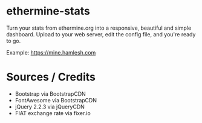 # ethermine-stats
Turn your stats from ethermine.org into a responsive, beautiful and simple dashboard.  Upload to your web server, edit the config file, and you're ready to go.

Example: https://mine.hamlesh.com






# Sources / Credits

  - Bootstrap via BootstrapCDN
  - FontAwesome via BootstrapCDN
  - jQuery 2.2.3 via jQueryCDN
  - FIAT exchange rate via fixer.io

  